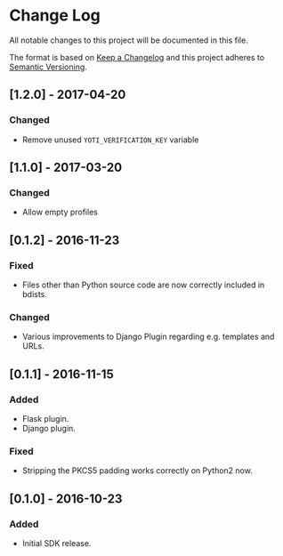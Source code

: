 # Change Log #

All notable changes to this project will be documented in this file.

The format is based on [Keep a Changelog](http://keepachangelog.com/)
and this project adheres to [Semantic Versioning](http://semver.org/).


## [1.2.0] - 2017-04-20
### Changed
- Remove unused `YOTI_VERIFICATION_KEY` variable

## [1.1.0] - 2017-03-20
### Changed
- Allow empty profiles

## [0.1.2] - 2016-11-23

### Fixed
- Files other than Python source code are now correctly included in bdists.

### Changed
- Various improvements to Django Plugin regarding e.g. templates and URLs.


## [0.1.1] - 2016-11-15

### Added
- Flask plugin.
- Django plugin.

### Fixed
- Stripping the PKCS5 padding works correctly on Python2 now.


## [0.1.0] - 2016-10-23

### Added
- Initial SDK release.
